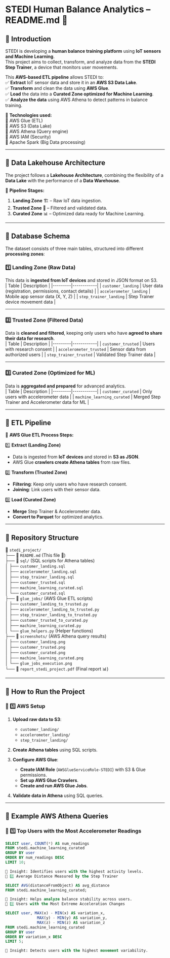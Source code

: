 # **STEDI Human Balance Analytics – README.md** 🚀  

## **📌 Introduction**  
STEDI is developing a **human balance training platform** using **IoT sensors and Machine Learning**.  
This project aims to collect, transform, and analyze data from the **STEDI Step Trainer**, a device that monitors user movements.  

This **AWS-based ETL pipeline** allows STEDI to:  
✅ **Extract** IoT sensor data and store it in an **AWS S3 Data Lake**.  
✅ **Transform** and clean the data using **AWS Glue**.  
✅ **Load** the data into a **Curated Zone optimized for Machine Learning**.  
✅ **Analyze the data** using AWS Athena to detect patterns in balance training.  

📌 **Technologies used:**  
🔹 AWS Glue (ETL)  
🔹 AWS S3 (Data Lake)  
🔹 AWS Athena (Query engine)  
🔹 AWS IAM (Security)  
🔹 Apache Spark (Big Data processing)  

---

## **📌 Data Lakehouse Architecture**
The project follows a **Lakehouse Architecture**, combining the flexibility of a **Data Lake** with the performance of a **Data Warehouse**.

📍 **Pipeline Stages:**
1. **Landing Zone** 🏗️ – Raw IoT data ingestion.  
2. **Trusted Zone** 🔎 – Filtered and validated data.  
3. **Curated Zone** 📊 – Optimized data ready for Machine Learning.  

---

## **📌 Database Schema**
The dataset consists of three main tables, structured into different **processing zones**:

### **1️⃣ Landing Zone (Raw Data)**
This data is **ingested from IoT devices** and stored in JSON format on S3.  
| Table | Description |
|---------|------------|
| `customer_landing` | User data (registration, permissions, contact details) |
| `accelerometer_landing` | Mobile app sensor data (X, Y, Z) |
| `step_trainer_landing` | Step Trainer device movement data |

---

### **2️⃣ Trusted Zone (Filtered Data)**
Data is **cleaned and filtered**, keeping only users who have **agreed to share their data for research**.  
| Table | Description |
|---------|------------|
| `customer_trusted` | Users with research consent |
| `accelerometer_trusted` | Sensor data from authorized users |
| `step_trainer_trusted` | Validated Step Trainer data |

---

### **3️⃣ Curated Zone (Optimized for ML)**
Data is **aggregated and prepared** for advanced analytics.  
| Table | Description |
|---------|------------|
| `customer_curated` | Only users with accelerometer data |
| `machine_learning_curated` | Merged Step Trainer and Accelerometer data for ML |

---

## **📌 ETL Pipeline**
📌 **AWS Glue ETL Process Steps:**

1️⃣ **Extract (Landing Zone)**
   - Data is ingested from **IoT devices** and stored in **S3 as JSON**.  
   - AWS Glue **crawlers create Athena tables** from raw files.  

2️⃣ **Transform (Trusted Zone)**
   - **Filtering**: Keep only users who have research consent.  
   - **Joining**: Link users with their sensor data.  

3️⃣ **Load (Curated Zone)**
   - **Merge** Step Trainer & Accelerometer data.  
   - **Convert to Parquet** for optimized analytics.  

---

## **📌 Repository Structure**
📂 `stedi_project/`  
├── 📜 `README.md` (This file 📄)  
├── 📂 `sql/` (SQL scripts for Athena tables)  
│   ├── `customer_landing.sql`  
│   ├── `accelerometer_landing.sql`  
│   ├── `step_trainer_landing.sql`  
│   ├── `customer_trusted.sql`  
│   ├── `machine_learning_curated.sql`  
│   └── `customer_curated.sql`  
├── 📂 `glue_jobs/` (AWS Glue ETL scripts)  
│   ├── `customer_landing_to_trusted.py`  
│   ├── `accelerometer_landing_to_trusted.py`  
│   ├── `step_trainer_landing_to_trusted.py`  
│   ├── `customer_trusted_to_curated.py`  
│   ├── `machine_learning_curated.py`  
│   └── `glue_helpers.py` (Helper functions)  
├── 📂 `screenshots/` (AWS Athena query results)  
│   ├── `customer_landing.png`  
│   ├── `customer_trusted.png`  
│   ├── `customer_curated.png`  
│   ├── `machine_learning_curated.png`  
│   └── `glue_jobs_execution.png`  
└── 📜 `report_stedi_project.pdf` (Final report 📊)  

---

## **📌 How to Run the Project**
### **🔹 1️⃣ AWS Setup**
1. **Upload raw data to S3**:  
   - `customer_landing/`  
   - `accelerometer_landing/`  
   - `step_trainer_landing/`  

2. **Create Athena tables** using SQL scripts.

3. **Configure AWS Glue**:
   - **Create IAM Role** (`AWSGlueServiceRole-STEDI`) with S3 & Glue permissions.
   - **Set up AWS Glue Crawlers**.
   - **Create and run AWS Glue Jobs**.

4. **Validate data in Athena** using SQL queries.

---

## **📌 Example AWS Athena Queries**
### 🔹 **1️⃣ Top Users with the Most Accelerometer Readings**
```sql
SELECT user, COUNT(*) AS num_readings
FROM stedi.machine_learning_curated
GROUP BY user
ORDER BY num_readings DESC
LIMIT 10;

📌 Insight: Identifies users with the highest activity levels.
🔹 2️⃣ Average Distance Measured by the Step Trainer

SELECT AVG(distanceFromObject) AS avg_distance
FROM stedi.machine_learning_curated;

📌 Insight: Helps analyze balance stability across users.
🔹 3️⃣ Users with the Most Extreme Acceleration Changes

SELECT user, MAX(x) - MIN(x) AS variation_x, 
              MAX(y) - MIN(y) AS variation_y, 
              MAX(z) - MIN(z) AS variation_z
FROM stedi.machine_learning_curated
GROUP BY user
ORDER BY variation_x DESC
LIMIT 5;

📌 Insight: Detects users with the highest movement variability.
